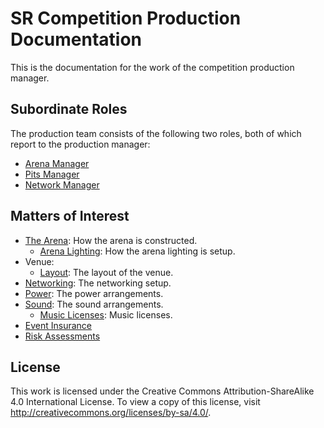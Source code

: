 # SR Competition Production Documentation

This is the documentation for the work of the competition production
manager.

## Subordinate Roles

The production team consists of the following two roles, both of which
report to the production manager:

 * [Arena Manager](roles/arena-manager)
 * [Pits Manager](roles/pits-manager)
 * [Network Manager](roles/network-manager)

## Matters of Interest

 * [The Arena](arena/index): How the arena is constructed.
   * [Arena Lighting](arena/lighting): How the arena lighting is setup.
 * Venue:
   * [Layout](venue/layout): The layout of the venue.
 * [Networking](network): The networking setup.
 * [Power](power): The power arrangements.
 * [Sound](sound): The sound arrangements.
   * [Music Licenses](sound/licenses): Music licenses.
 * [Event Insurance](insurance) 
 * [Risk Assessments](risk-assessments)

## License

This work is licensed under the Creative Commons
Attribution-ShareAlike 4.0 International License. To view a copy of
this license, visit http://creativecommons.org/licenses/by-sa/4.0/.
